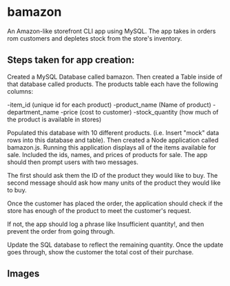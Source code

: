 # bamazon

An Amazon-like storefront CLI app using MySQL. The app takes in orders rom customers and depletes stock from the store's inventory.

## Steps taken for app creation:

Created a MySQL Database called bamazon.
Then created a Table inside of that database called products.
The products table each have the following columns:

-item_id (unique id for each product)
-product_name (Name of product)
-department_name
-price (cost to customer)
-stock_quantity (how much of the product is available in stores)

Populated this database with 10 different products. (i.e. Insert "mock" data rows into this database and table).
Then created a Node application called bamazon.js. Running this application displays all of the items available for sale. Included the ids, names, and prices of products for sale.
The app should then prompt users with two messages.

The first should ask them the ID of the product they would like to buy.
The second message should ask how many units of the product they would like to buy.

Once the customer has placed the order, the application should check if the store has enough of the product to meet the customer's request.

If not, the app should log a phrase like Insufficient quantity!, and then prevent the order from going through.

Update the SQL database to reflect the remaining quantity.
Once the update goes through, show the customer the total cost of their purchase.

## Images

